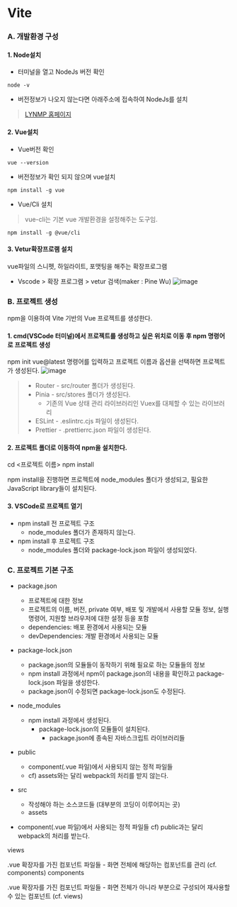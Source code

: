 # Vite
### A. 개발환경 구성
#### 1. Node설치
* 터미널을 열고 NodeJs 버전 확인
```
node -v
```
* 버전정보가 나오지 않는다면 아래주소에 접속하여 NodeJs를 설치
> [LYNMP 홈페이지](https://nodejs.org)

#### 2. Vue설치
* Vue버전 확인
```
vue --version
```
* 버전정보가 확인 되지 않으며 vue설치
```
npm install -g vue
```    
* Vue/Cli 설치
> vue-cli는 기본 vue 개발환경을 설정해주는 도구임.
```
npm install -g @vue/cli
```

#### 3. Vetur확장프로램 설치
vue파일의 스니펫, 하일라이트, 포맷팅을 해주는 확장프로그램
* Vscode > 확장 프로그램 > vetur 검색(maker : Pine Wu)
![image](https://github.com/ByounggwanLee/Vite/assets/108439363/be6d53ff-13af-478e-a04a-f0542e410d5c)

### B. 프로젝트 생성
npm을 이용하여 Vite 기반의 Vue 프로젝트를 생성한다.
#### 1. cmd(VSCode 터미널)에서 프로젝트를 생성하고 싶은 위치로 이동 후 npm 명령어로 프로젝트 생성
npm init vue@latest 명령어를 입력하고 프로젝트 이름과 옵션을 선택하면 프로젝트가 생성된다.
![image](https://github.com/ByounggwanLee/Vite/assets/108439363/936441fa-7c30-4693-be04-186954d20cb3)
> * Router - src/router 폴더가 생성된다.<br>
> * Pinia - src/stores 폴더가 생성된다.<br>
>   * 기존의 Vue 상태 관리 라이브러리인 Vuex를 대체할 수 있는 라이브러리<br>
> * ESLint - .eslintrc.cjs 파일이 생성된다.<br>
> * Prettier - .prettierrc.json 파일이 생성된다.<br>

#### 2. 프로젝트 폴더로 이동하여 npm을 설치한다.
cd <프로젝트 이름>
npm install

npm install을 진행하면 프로젝트에 node_modules 폴더가 생성되고, 필요한 JavaScript library들이 설치된다.

#### 3. VSCode로 프로젝트 열기
* npm install 전 프로젝트 구조
  * node_modules 폴더가 존재하지 않는다.
* npm install 후 프로젝트 구조
  * node_modules 폴더와 package-lock.json 파일이 생성되었다.

### C. 프로젝트 기본 구조
* package.json
  * 프로젝트에 대한 정보
  * 프로젝트의 이름, 버전, private 여부, 배포 및 개발에서 사용할 모듈 정보, 실행 명령어, 지원할 브라우저에 대한 설정 등을 포함
  * dependencies: 배포 환경에서 사용되는 모듈
  * devDependencies: 개발 환경에서 사용되는 모듈
    
* package-lock.json
  * package.json의 모듈들이 동작하기 위해 필요로 하는 모듈들의 정보
  * npm install 과정에서 npm이 package.json의 내용을 확인하고 package-lock.json 파일을 생성한다.
  * package.json이 수정되면 package-lock.json도 수정된다.

* node_modules
  * npm install 과정에서 생성된다.
    * package-lock.json의 모듈들이 설치된다.
        * package.json에 종속된 자바스크립트 라이브러리들

* public
  * component(.vue 파일)에서 사용되지 않는 정적 파일들
  * cf) assets와는 달리 webpack의 처리를 받지 않는다.

* src
  * 작성해야 하는 소스코드들 (대부분의 코딩이 이루어지는 곳)
  * assets

* component(.vue 파일)에서 사용되는 정적 파일들
cf) public과는 달리 webpack의 처리를 받는다.

views

.vue 확장자를 가진 컴포넌트 파일들 - 화면 전체에 해당하는 컴포넌트를 관리 (cf. components)
components

.vue 확장자를 가진 컴포넌트 파일들 - 화면 전체가 아니라 부분으로 구성되어 재사용할 수 있는 컴포넌트 (cf. views)

<template>, <script>, <style> 부분으로 나뉜다.

<template>: HTML로 화면상에 표시할 요소들을 작성

<script>: 스크립트 코드 작성. import/export

<style>: HTML 요소를 꾸며줄 css 구문 작성. scoped 속성을 사용하면 특정 컴포넌트에서만 고유의 스타일 선언 가능

router

Routing: 웹 페이지 간의 이동 방법으로 Single Page Application(SPA)에서 주로 사용된다.

SPA: 페이지를 이동할 때마다 서버에서 웹 페이지를 요청하여 새로 갱신하는 것이 아니라, 사용할 페이지들을 미리 받아놓고 페이지 이동시에 클라이언트 라우팅을 이용하여 화면을 갱신하는 방법
stores

Vue의 상태 관리 라이브러리
main.js

프로그램 시작 지점(entry point)
.eslintrc.cjs

코드에 대한 eslint 설정

Prettier에 대한 값으로 rule 지정

.prettierrc.json

Prettier 설정
vite.config.js

Vite에 대한 설정
